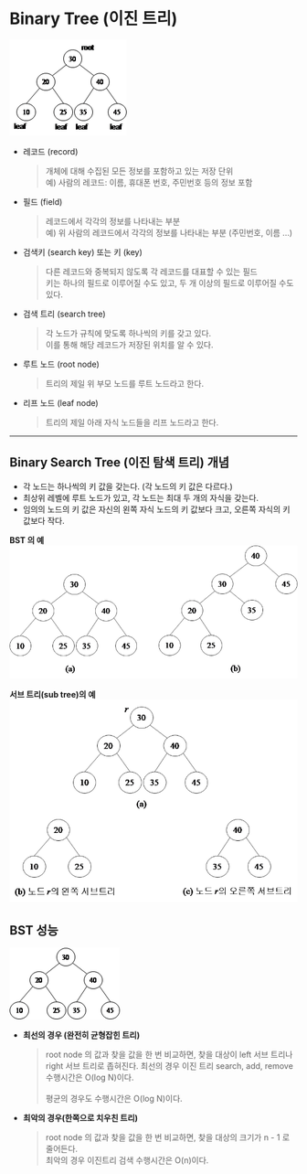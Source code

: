 # Binary Tree (이진 트리)
![Binary_Tree](img/binary_tree.png)

* 레코드 (record)
    > 개체에 대해 수집된 모든 정보를 포함하고 있는 저장 단위<br>
    예) 사람의 레코드: 이름, 휴대폰 번호, 주민번호 등의 정보 포함
* 필드 (field)
    > 레코드에서 각각의 정보를 나타내는 부분<br>
    예) 위 사람의 레코드에서 각각의 정보를 나타내는 부분 (주민번호, 이름 ...)
* 검색키 (search key) 또는 키 (key)
    > 다른 레코드와 중복되지 않도록 각 레코드를 대표할 수 있는 필드<br>
    키는 하나의 필드로 이루어질 수도 있고, 두 개 이상의 필드로 이루어질 수도 있다.
* 검색 트리 (search tree)
    > 각 노드가 규칙에 맞도록 하나씩의 키를 갖고 있다.<br>
    이를 통해 해당 레코드가 저장된 위치를 알 수 있다.
* 루트 노드 (root node)
    > 트리의 제일 위 부모 노드를 루트 노드라고 한다.
* 리프 노드 (leaf node)
    > 트리의 제일 아래 자식 노드들을 리프 노드라고 한다.

---

## Binary Search Tree (이진 탐색 트리) 개념
* 각 노드는 하나씩의 키 값을 갖는다. (각 노드의 키 값은 다르다.)
* 최상위 레벨에 루트 노드가 있고, 각 노드는 최대 두 개의 자식을 갖는다.
* 임의의 노드의 키 값은 자신의 왼쪽 자식 노드의 키 값보다 크고, 오른쪽 자식의 키 값보다 작다.

**BST 의 예**
![BST_Example](img/BST_Example.png)

**서브 트리(sub tree)의 예**
![SubTree_Example](img/SubTree_Example.png)

## BST 성능
![완전히_균형잡힌_트리](img/perfect_balancing.png)
* **최선의 경우 (완전히 균형잡힌 트리)**
    > root node 의 값과 찾을 값을 한 번 비교하면, 찾을 대상이 left 서브 트리나 right 서브 트리로 좁혀진다.
    최선의 경우 이진 트리 search, add, remove 수행시간은 O(log N)이다.<br><br>
    평균의 경우도 수행시간은 O(log N)이다.
    
* **최악의 경우(한쪽으로 치우친 트리)**
    > root node 의 값과 찾을 값을 한 번 비교하면, 찾을 대상의 크기가 n - 1 로 줄어든다.<br>
    최악의 경우 이진트리 검색 수행시간은 O(n)이다.
    